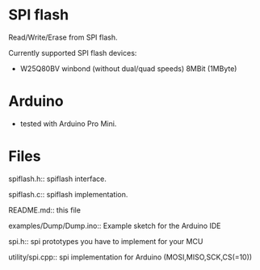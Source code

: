 SPI flash
=========

Read/Write/Erase from SPI flash.

Currently supported SPI flash devices:
 * W25Q80BV winbond (without dual/quad speeds) 8MBit (1MByte)


Arduino
=======
 * tested with Arduino Pro Mini.



Files
=====

spiflash.h::
	spiflash interface.

spiflash.c::
	spiflash implementation.

README.md::
	this file

examples/Dump/Dump.ino::
	Example sketch for the Arduino IDE

spi.h::
	spi prototypes you have to implement for your MCU

utility/spi.cpp::
	spi implementation for Arduino (MOSI,MISO,SCK,CS(=10))
